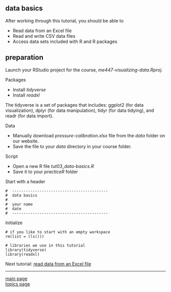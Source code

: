 
data basics
-----------

After working through this tutorial, you should be able to

-   Read data from an Excel file
-   Read and write CSV data files
-   Access data sets included with R and R packages

preparation
-----------

Launch your RStudio project for the course, *me447-visualizing-data.Rproj*.

Packages

-   Install *tidyverse*
-   Install *readxl*

The tidyverse is a set of packages that includes: ggplot2 (for data visualization), dplyr (for data manipulation), tidyr (for data tidying), and readr (for data import).

Data

-   Manually download *pressure-calibration.xlsx* file from the *data* folder on our website.
-   Save the file to your *data* directory in your course folder.

Script

-   Open a new R file *tut03\_data-basics.R*
-   Save it to your *practiceR* folder

Start with a header

    #  ------------------------------------------
    #  data basics
    #
    #  your name
    #  date
    #  ------------------------------------------

Initialize

    # if you like to start with an empty workspace
    rm(list = (ls()))

    # libraries we use in this tutorial
    library(tidyverse)
    library(readxl)

Next tutorial: [read data from an Excel file](tut-0402_read-excel.md)

------------------------------------------------------------------------

[main page](../README.md)<br> [topics page](../README-by-topic.md)
